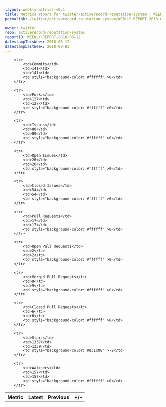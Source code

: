 ```yaml
---
layout: weekly-metrics-v0.1
title: Metrics report for twitter/activerecord-reputation-system | WEEKLY-REPORT-2018-08-12
permalink: /twitter/activerecord-reputation-system/WEEKLY-REPORT-2018-08-12/

owner: twitter
repo: activerecord-reputation-system
reportID: WEEKLY-REPORT-2018-08-12
datestampThisWeek: 2018-08-12
datestampLastWeek: 2018-08-03
---
```




<table style="width: 100%;">
    <tr>
        <th>Metric</th>
        <th>Latest</th>
        <th>Previous</th>
        <th>+/-</th>
    </tr>

        <tr>
            <td>Commits</td>
            <td>141</td>
            <td>141</td>
            <td style="background-color: #ffffff" >0</td>
        </tr>
        
        <tr>
            <td>Forks</td>
            <td>127</td>
            <td>127</td>
            <td style="background-color: #ffffff" >0</td>
        </tr>
        
        <tr>
            <td>Issues</td>
            <td>80</td>
            <td>80</td>
            <td style="background-color: #ffffff" >0</td>
        </tr>
        
        <tr>
            <td>Open Issues</td>
            <td>26</td>
            <td>26</td>
            <td style="background-color: #ffffff" >0</td>
        </tr>
        
        <tr>
            <td>Closed Issues</td>
            <td>54</td>
            <td>54</td>
            <td style="background-color: #ffffff" >0</td>
        </tr>
        
        <tr>
            <td>Pull Requests</td>
            <td>17</td>
            <td>17</td>
            <td style="background-color: #ffffff" >0</td>
        </tr>
        
        <tr>
            <td>Open Pull Requests</td>
            <td>2</td>
            <td>2</td>
            <td style="background-color: #ffffff" >0</td>
        </tr>
        
        <tr>
            <td>Merged Pull Requests</td>
            <td>9</td>
            <td>9</td>
            <td style="background-color: #ffffff" >0</td>
        </tr>
        
        <tr>
            <td>Closed Pull Requests</td>
            <td>6</td>
            <td>6</td>
            <td style="background-color: #ffffff" >0</td>
        </tr>
        
        <tr>
            <td>Stars</td>
            <td>1337</td>
            <td>1339</td>
            <td style="background-color: #d31c08" >-2</td>
        </tr>
        
        <tr>
            <td>Watchers</td>
            <td>157</td>
            <td>157</td>
            <td style="background-color: #ffffff" >0</td>
        </tr>
        
</table>
